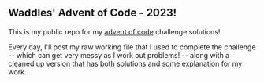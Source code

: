 ## Waddles' Advent of Code - 2023!

This is my public repo for my [advent of code](https://adventofcode.com/) challenge solutions!

Every day, I'll post my raw working file that I used to complete the challenge -- which can get very messy as I work out problems! -- along with a cleaned up version that has both solutions and some explanation for my work.